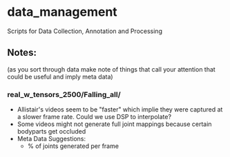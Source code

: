 # data_management
Scripts for Data Collection, Annotation and Processing

## Notes:
(as you sort through data make note of things that call your attention that could be useful and imply meta data)

### real_w_tensors_2500/Falling_all/
* Allistair's videos seem to be "faster" which implie they were captured at a slower frame rate. Could we use DSP to      interpolate?
* Some videos might not generate full joint mappings because certain bodyparts get occluded
* Meta Data Suggestions:
    * % of joints generated per frame 
    
